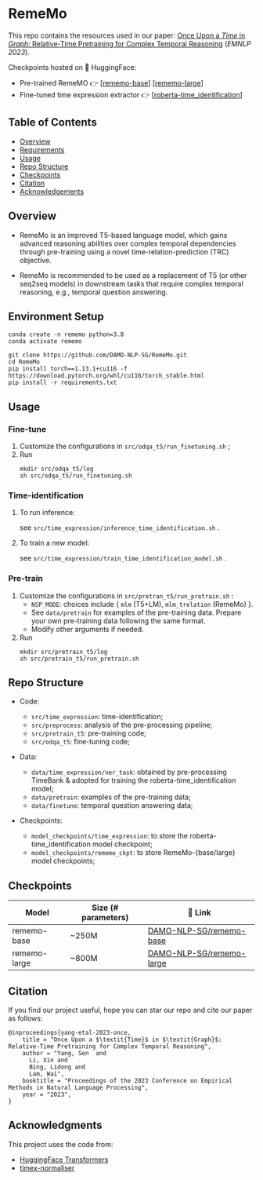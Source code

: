# RemeMo

This repo contains the resources used in our paper: [Once Upon a *Time* in *Graph*: Relative-Time Pretraining for Complex Temporal Reasoning](https://arxiv.org/abs/2310.14709) (*EMNLP 2023*).

Checkpoints hosted on 🤗 HuggingFace: 
- Pre-trained RemeMO 👉 [[rememo-base](https://huggingface.co/DAMO-NLP-SG/rememo-base)] [[rememo-large](https://huggingface.co/DAMO-NLP-SG/rememo-large)]
- Fine-tuned time expression extractor 👉 [[roberta-time_identification](https://huggingface.co/DAMO-NLP-SG/roberta-time_identification)]

## Table of Contents

- [Overview](https://github.com/DAMO-NLP-SG/RemeMo#overview)
- [Requirements](https://github.com/DAMO-NLP-SG/RemeMo#requirements)
- [Usage](https://github.com/DAMO-NLP-SG/RemeMo#usage)
- [Repo Structure](https://github.com/DAMO-NLP-SG/RemeMo#repo-structure)
- [Checkpoints](https://github.com/DAMO-NLP-SG/RemeMo#checkpoints)
- [Citation](https://github.com/DAMO-NLP-SG/RemeMo#citation)
- [Acknowledgements](https://github.com/DAMO-NLP-SG/RemeMo#acknowledgments)

## Overview

- RemeMo is an improved T5-based language model, which gains advanced reasoning abilities over complex temporal dependencies through pre-training using a novel time-relation-prediction (TRC) objective.

- RemeMo is recommended to be used as a replacement of T5 (or other seq2seq models) in downstream tasks that require complex temporal reasoning, e.g., temporal question answering.

## Environment Setup

```
conda create -n rememo python=3.8
conda activate rememo

git clone https://github.com/DAMO-NLP-SG/RemeMo.git
cd RemeMo
pip install torch==1.13.1+cu116 -f https://download.pytorch.org/whl/cu116/torch_stable.html
pip install -r requirements.txt
```

## Usage

### Fine-tune

1. Customize the configurations in `src/odqa_t5/run_finetuning.sh` ;
2. Run 
    ```
    mkdir src/odqa_t5/log
    sh src/odqa_t5/run_finetuning.sh
    ```

### Time-identification

1. To run inference:
    
    see `src/time_expression/inference_time_identification.sh` .
    
2. To train a new model:
    
    see `src/time_expression/train_time_identification_model.sh` .
    

### Pre-train

1. Customize  the configurations in `src/pretran_t5/run_pretrain.sh` :
    - `NSP_MODE`: choices include { `mlm` (T5+LM), `mlm_trelation` (RemeMo) }.
    - See `data/pretrain` for examples of the pre-training data. Prepare your own pre-training data following the same format.
    - Modify other arguments if needed.
2. Run
    ```
    mkdir src/pretrain_t5/log
    sh src/pretrain_t5/run_pretrain.sh
    ```

## Repo Structure

- Code:
    - `src/time_expression`: time-identification;
    - `src/preprocess`: analysis of the pre-processing pipeline;
    - `src/pretrain_t5`: pre-training code;
    - `src/odqa_t5`: fine-tuning code;
- Data:
    - `data/time_expression/ner_task`: obtained by pre-processing TimeBank & adopted for training the roberta-time_identification model;
    - `data/pretrain`: examples of the pre-training data;
    - `data/finetune`: temporal question answering data;

- Checkpoints:
    - `model_checkpoints/time_expression`: to store the roberta-time_identification model checkpoint;
    - `model_checkpoints/rememo_ckpt`: to store RemeMo-{base/large} model checkpoints;

## Checkpoints

| Model | Size (# parameters) | 🤗 Link |
|----------|----------|----------|
| rememo-base| ~250M | [DAMO-NLP-SG/rememo-base](https://huggingface.co/DAMO-NLP-SG/rememo-base) |
| rememo-large| ~800M | [DAMO-NLP-SG/rememo-large](https://huggingface.co/DAMO-NLP-SG/rememo-large) |


## Citation
If you find our project useful, hope you can star our repo and cite our paper as follows:
```
@inproceedings{yang-etal-2023-once,
    title = "Once Upon a $\textit{Time}$ in $\textit{Graph}$: Relative-Time Pretraining for Complex Temporal Reasoning",
    author = "Yang, Sen  and
      Li, Xin and
      Bing, Lidong and
      Lam, Wai",
    booktitle = "Proceedings of the 2023 Conference on Empirical Methods in Natural Language Processing",
    year = "2023",
}
```

## Acknowledgments

This project uses the code from:
- [HuggingFace Transformers](https://github.com/huggingface/transformers/)
- [timex-normaliser](https://github.com/filannim/timex-normaliser)
